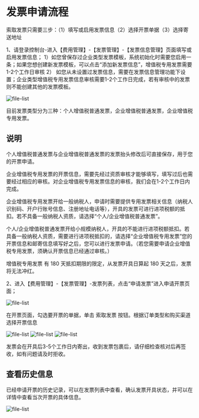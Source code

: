 # 发票申请流程
索取发票只需要三步：（1）填写或启用发票信息（2）选择开票单据（3）选择寄送地址

1、请登录控制台-进入【费用管理】-【发票管理】-【发票信息管理】页面填写或启用发票信息；
1）如您曾保存过企业类型发票模板，系统初始化时需要您启用一条；如果您想创建新发票模板，可以点击“添加新发票信息”，增值税专用发票需要1-2个工作日审核
2） 如您从未设置过发票信息，需要在发票信息管理功能下设置；企业类型增值税专用发票信息审核需要1-2个工作日完成，若有审核中的发票则不能创建其他的发票模板。

![file-list](https://github.com/jdcloudcom/cn/blob/edit/image/Invoice/%E7%94%B3%E8%AF%B7%E5%8F%91%E7%A5%A81.png)

目前发票类型分为三种：个人增值税普通发票，企业增值税普通发票，企业增值税专用发票。

## 说明
个人增值税普通发票与企业增值税普通发票的发票抬头修改后可直接保存，用于您的开票申请。

企业增值税专用发票的开票信息，需要先经过资质审核才能够填写，填写过后也需要经过相应的审核。对企业增值税专用发票信息的审核，我们会在1-2个工作日内完成。

企业增值税专用发票开给一般纳税人，申请时需要提供专用发票相关信息（纳税人识别码、开户行账号信息、注册地址电话等），开具的发票可进行进项税额的抵扣。若不具备一般纳税人资质，请选择“个人/企业增值税普通发票”。

个人/企业增值税普通发票开给小规模纳税人，开具的不能进行进项税额抵扣。若具备一般纳税人资质，需要进行进项税抵扣的，请选择“企业增值税专用发票”您的开票信息和邮寄信息填写好之后，您可以进行发票申请。（若您需要申请企业增值税专用发票，须确认开票信息已经通过审核。）

增值税专用发票 有 180 天抵扣期限的限定，从发票开具日算起 180 天之后，发票将无法冲红。

2、进入【费用管理】-【发票管理】-发票列表，点击“申请发票”进入申请开票页面；

![file-list](https://github.com/jdcloudcom/cn/blob/edit/image/Invoice/%E7%94%B3%E8%AF%B7%E5%8F%91%E7%A5%A82.jpg)

在开票页面，勾选要开票的单据，单击 索取发票 按钮。根据订单类型和购买渠道选择开票信息

![file-list](https://github.com/jdcloudcom/cn/blob/edit/image/Invoice/%E7%94%B3%E8%AF%B7%E5%8F%91%E7%A5%A83.jpg)
![file-list](https://github.com/jdcloudcom/cn/blob/edit/image/Invoice/%E7%94%B3%E8%AF%B7%E5%8F%91%E7%A5%A84.jpg)
![file-list](https://github.com/jdcloudcom/cn/blob/edit/image/Invoice/%E7%94%B3%E8%AF%B7%E5%8F%91%E7%A5%A85.png)

发票会在开具后3-5个工作日内寄出，收到发票包裹后，请仔细检查核对后再签收，如有问题请及时拒收。

## 查看历史信息
已经申请开票的历史记录，可以在发票列表中查看，确认发票开具状态，并可以在详情中查看当次开票的具体信息。

![file-list](https://github.com/jdcloudcom/cn/blob/edit/image/Invoice/%E7%94%B3%E8%AF%B7%E5%8F%91%E7%A5%A86.jpg)
